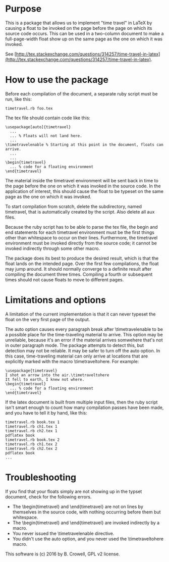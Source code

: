 Purpose
=======

This is a package that allows us to implement "time travel" in LaTeX
by causing a float to be invoked on the page before the page on which
its source code occurs. This can be used in a two-column document to
make a full-page-width float show up on the same page as the one on
which it was invoked.

See [http://tex.stackexchange.com/questions/314257/time-travel-in-latex](http://tex.stackexchange.com/questions/314257/time-travel-in-latex).

How to use the package
======================

Before each compilation of the document, a separate ruby script must be run, like this:

    timetravel.rb foo.tex

The tex file should contain code like this:

    \usepackage[auto]{timetravel}
      ...
      ... % Floats will not land here.
      ...
    \timetravelenable % Starting at this point in the document, floats can arrive.
      ...
      ... 
    \begin{timetravel}
      ... % code for a floating environment
    \end{timetravel}

The material inside the timetravel environment will be sent back in
time to the page before the one on which it was invoked in the source
code. In the application of interest, this should cause the float to
be typeset on the same page as the one on which it was invoked.

To start compilation from scratch, delete the subdirectory, named
timetravel, that is automatically created by the script. Also delete
all aux files.

Because the ruby script has to be able to parse the tex file, the
begin and end statements for each timetravel environment must be the
first things other than whitespace to occur on their lines. Furthermore,
the timetravel environment must be invoked directly from the source code;
it cannot be invoked indirectly through some other macro.

The package does its best to produce the desired result, which is that
the float lands on the intended page. Over the first few compilations,
the float may jump around. It should normally converge to a definite
result after compiling the document three times. Compiling a fourth or
subsequent times should not cause floats to move to different pages.

Limitations and options
=======================

A limitation of the current implementation is that it can never typeset
the float on the very first page of the output.

The auto option causes every paragraph break after \timetravelenable
to be a possible place for the time-traveling material to arrive.
This option may be unreliable, because it's an error if the material
arrives somwehere that's not in outer paragraph mode. The package
attempts to detect this, but detection may not be reliable. It may be
safer to turn off the auto option. In this case, time-traveling
material can only arrive at locations that are explicitly marked with
the macro \timetraveltohere. For example:

    \usepackage{timetravel}
    I shot an arrow into the air.\timetraveltohere
    It fell to earth, I knew not where.
    \begin{timetravel}
      ... % code for a floating environment
    \end{timetravel}

If the latex document is built from multiple input files, then the
ruby script isn't smart enough to count how many compilation passes
have been made, and you have to tell it by hand, like this:

    timetravel.rb book.tex 1
    timetravel.rb ch1.tex 1
    timetravel.rb ch2.tex 1
    pdflatex book
    timetravel.rb book.tex 2
    timetravel.rb ch1.tex 2
    timetravel.rb ch2.tex 2
    pdflatex book
    ...

Troubleshooting
===============

If you find that your floats simply are not showing up in the typset document, check
for the following errors.

  * The \begin{timetravel} and \end{timetravel} are not on lines by themselves in the source code,
    with nothing occurring before them but whitespace.
  * The \begin{timetravel} and \end{timetravel} are invoked indirectly by a macro.
  * You never issued the \timetravelenable directive.
  * You didn't use the auto option, and you never used the \timetraveltohere macro.

This software is (c) 2016 by B. Crowell, GPL v2 license.
